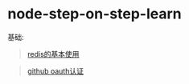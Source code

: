 # node-step-on-step-learn

基础:
> [redis的基本使用](https://github.com/wuyuedefeng/node-step-on-step-learn/tree/master/baseModuleUseDemo/redisDemo)

> [github oauth认证](https://github.com/wuyuedefeng/node-step-on-step-learn/tree/master/baseModuleUseDemo/githubOauthDemo)

